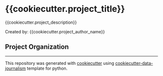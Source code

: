 # {{cookiecutter.project_title}}
{{cookiecutter.project_description}}

Created by: {{cookiecutter.project_author_name}}

## Project Organization

---
This repository was generated with [cookiecutter](https://github.com/cookiecutter/cookiecutter) using [cookiecutter-data-journalism](https://github.com/fer-aguirre/cookiecutter-data-journalism.git) template for python.